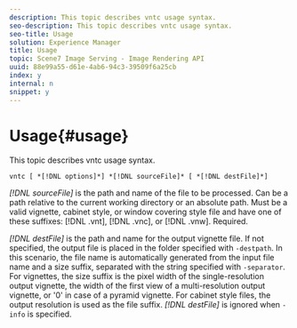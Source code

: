 ```yaml
---
description: This topic describes vntc usage syntax.
seo-description: This topic describes vntc usage syntax.
seo-title: Usage
solution: Experience Manager
title: Usage
topic: Scene7 Image Serving - Image Rendering API
uuid: 88e99a55-d61e-4ab6-94c3-39509f6a25cb
index: y
internal: n
snippet: y
---
```


# Usage{#usage}

This topic describes vntc usage syntax.

 `vntc [ *[!DNL options]*] *[!DNL sourceFile]* [ *[!DNL destFile]*]`

*[!DNL sourceFile]* is the path and name of the file to be processed. Can be a path relative to the current working directory or an absolute path. Must be a valid vignette, cabinet style, or window covering style file and have one of these suffixes: [!DNL .vnt], [!DNL .vnc], or [!DNL .vnw]. Required.

*[!DNL destFile]* is the path and name for the output vignette file. If not specified, the output file is placed in the folder specified with `-destpath`. In this scenario, the file name is automatically generated from the input file name and a size suffix, separated with the string specified with `-separator`. For vignettes, the size suffix is the pixel width of the single-resolution output vignette, the width of the first view of a multi-resolution output vignette, or '0' in case of a pyramid vignette. For cabinet style files, the output resolution is used as the file suffix. *[!DNL destFile]* is ignored when `-info` is specified. 
